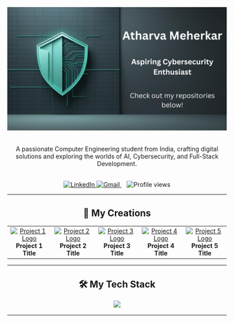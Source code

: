 <div align="center">
  <img src="Atharva Meherkar.png" alt="Hi, I'm Atharva Meherkar"/>
</div>

<div align="center">
  <br>
  <p>
    A passionate Computer Engineering student from India, crafting digital solutions and exploring the worlds of AI, Cybersecurity, and Full-Stack Development.
  </p>
  <br>
</div>

<div align="center">
  <a href="https://www.linkedin.com/in/your-linkedin-url/">
    <img src="https://img.shields.io/badge/LinkedIn-0077B5?style=for-the-badge&logo=linkedin&logoColor=white" alt="LinkedIn"/>
  </a>
  <a href="mailto:your.email@example.com">
    <img src="https://img.shields.io/badge/Gmail-D14836?style=for-the-badge&logo=gmail&logoColor=white" alt="Gmail"/>
  </a>
  &nbsp;&nbsp; <img src="https://komarev.com/ghpvc/?username=AtharvaMeherkar&style=for-the-badge&color=brightgreen" alt="Profile views"/>
</div>

---

<h2 align="center">🚀 My Creations</h2>

<table width="100%">
  <tr>
    <td width="20%" align="center">
      <a href="YOUR_PROJECT_LINK_HERE">
        <img src="https://placehold.co/200x200/1e1e1e/ffffff?text=Project%201" alt="Project 1 Logo"/>
      </a>
      <br>
      <b>Project 1 Title</b>
    </td>
    <td width="20%" align="center">
      <a href="YOUR_PROJECT_LINK_HERE">
        <img src="https://placehold.co/200x200/1e1e1e/ffffff?text=Project%202" alt="Project 2 Logo"/>
      </a>
      <br>
      <b>Project 2 Title</b>
    </td>
    <td width="20%" align="center">
      <a href="YOUR_PROJECT_LINK_HERE">
        <img src="https://placehold.co/200x200/1e1e1e/ffffff?text=Project%203" alt="Project 3 Logo"/>
      </a>
      <br>
      <b>Project 3 Title</b>
    </td>
    <td width="20%" align="center">
      <a href="YOUR_PROJECT_LINK_HERE">
        <img src="https://placehold.co/200x200/1e1e1e/ffffff?text=Project%204" alt="Project 4 Logo"/>
      </a>
      <br>
      <b>Project 4 Title</b>
    </td>
    <td width="20%" align="center">
      <a href="YOUR_PROJECT_LINK_HERE">
        <img src="https://placehold.co/200x200/1e1e1e/ffffff?text=Project%205" alt="Project 5 Logo"/>
      </a>
      <br>
      <b>Project 5 Title</b>
    </td>
  </tr>
</table>

---

<h2 align="center">🛠️ My Tech Stack</h2>

<p align="center">
  <a href="https://skillicons.dev">
    <img src="https://skillicons.dev/icons?i=python,flask,nodejs,react,js,html,css,git,docker,aws&perline=5" />
  </a>
</p>

---

